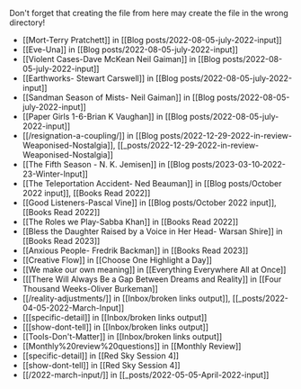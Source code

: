 Don't forget that creating the file from here may create the file in the wrong directory!
- [[Mort-Terry Pratchett]] in [[Blog posts/2022-08-05-july-2022-input]]
- [[Eve-Una]] in [[Blog posts/2022-08-05-july-2022-input]]
- [[Violent Cases-Dave McKean Neil Gaiman]] in [[Blog posts/2022-08-05-july-2022-input]]
- [[Earthworks- Stewart Carswell]] in [[Blog posts/2022-08-05-july-2022-input]]
- [[Sandman Season of Mists- Neil Gaiman]] in [[Blog posts/2022-08-05-july-2022-input]]
- [[Paper Girls 1-6-Brian K Vaughan]] in [[Blog posts/2022-08-05-july-2022-input]]
- [[/resignation-a-coupling/]] in [[Blog posts/2022-12-29-2022-in-review-Weaponised-Nostalgia]], [[_posts/2022-12-29-2022-in-review-Weaponised-Nostalgia]]
- [[The Fifth Season - N. K. Jemisen]] in [[Blog posts/2023-03-10‐2022-23-Winter-Input]]
- [[The Teleportation Accident- Ned Beauman]] in [[Blog posts/October 2022 input]], [[Books Read 2022]]
- [[Good Listeners-Pascal Vine]] in [[Blog posts/October 2022 input]], [[Books Read 2022]]
- [[The Roles we Play-Sabba Khan]] in [[Books Read 2022]]
- [[Bless the Daughter Raised by a Voice in Her Head- Warsan Shire]] in [[Books Read 2023]]
- [[Anxious People- Fredrik Backman]] in [[Books Read 2023]]
- [[Creative Flow]] in [[Choose One Highlight a Day]]
- [[We make our own meaning]] in [[Everything Everywhere All at Once]]
- [[[There Will Always Be a Gap Between Dreams and Reality]] in [[Four Thousand Weeks-Oliver Burkeman]]
- [[/reality-adjustments/]] in [[Inbox/broken links output]], [[_posts/2022-04-05-2022-March-Input]]
- [[[specific-detail]] in [[Inbox/broken links output]]
- [[[show-dont-tell]] in [[Inbox/broken links output]]
- [[Tools-Don&#39;t-Matter]] in [[Inbox/broken links output]]
- [[Monthly%20review%20questions]] in [[Monthly Review]]
- [[specific-detail]] in [[Red Sky Session 4]]
- [[show-dont-tell]] in [[Red Sky Session 4]]
- [[/2022-march-input/]] in [[_posts/2022-05-05-April-2022-input]]
